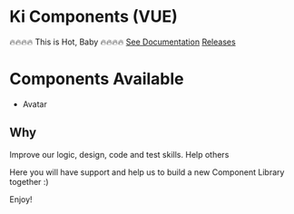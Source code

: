 # Ki Components (VUE)

🔥🔥🔥🔥 This is Hot, Baby 🔥🔥🔥🔥
<a href="https://ki.alexandrocastro.dev.br/" target="_blank">See Documentation</a>
<a href="https://ki.alexandrocastro.dev.br/releases" target="_blank">Releases</a>

# Components Available

- Avatar

## Why

Improve our logic, design, code and test skills.
Help others

Here you will have support and help us to build a new Component Library together :)

Enjoy!
